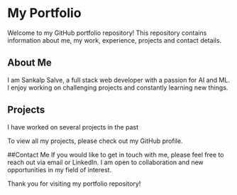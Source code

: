 # My Portfolio
Welcome to my GitHub portfolio repository! This repository contains information about me, my work, experience, projects and contact details.

## About Me
I am Sankalp Salve, a full stack web developer with a passion for AI and ML. I enjoy working on challenging projects and constantly learning new things.


## Projects
I have worked on several projects in the past

To view all my projects, please check out my GitHub profile.

##Contact Me
If you would like to get in touch with me, please feel free to reach out via email or LinkedIn. I am open to collaboration and new opportunities in my field of interest.

Thank you for visiting my portfolio repository!